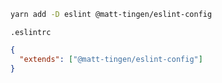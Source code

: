 ```sh
yarn add -D eslint @matt-tingen/eslint-config
```

`.eslintrc`

```json
{
  "extends": ["@matt-tingen/eslint-config"]
}
```
